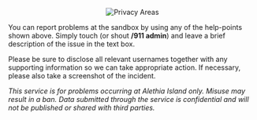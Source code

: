 <p align="center">
  <img src="https://alethiaisland.files.wordpress.com/2016/10/help-point-signs_001.jpg?w=300" alt="Privacy Areas">
</p>

You can report problems at the sandbox by using any of the help-points shown above. Simply touch (or shout **/911 admin**) and leave a brief description of the issue in the text box.

Please be sure to disclose all relevant usernames together with any supporting information so we can take appropriate action. If necessary, please also take a screenshot of the incident.

_This service is for problems occurring at Alethia Island only. Misuse may result in a ban. Data submitted through the service is confidential and will not be published or shared with third parties._
